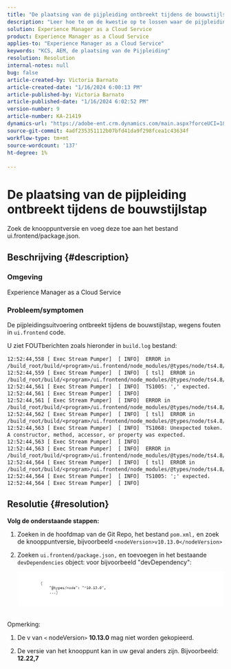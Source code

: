 ```yaml
---
title: "De plaatsing van de pijpleiding ontbreekt tijdens de bouwstijlstap"
description: "Leer hoe te om de kwestie op te lossen waar de pijpleidingsplaatsing in de bouwstijlstap ontbreekt."
solution: Experience Manager as a Cloud Service
product: Experience Manager as a Cloud Service
applies-to: "Experience Manager as a Cloud Service"
keywords: "KCS, AEM, de plaatsing van de Pijpleiding"
resolution: Resolution
internal-notes: null
bug: false
article-created-by: Victoria Barnato
article-created-date: "1/16/2024 6:00:13 PM"
article-published-by: Victoria Barnato
article-published-date: "1/16/2024 6:02:52 PM"
version-number: 9
article-number: KA-21419
dynamics-url: "https://adobe-ent.crm.dynamics.com/main.aspx?forceUCI=1&pagetype=entityrecord&etn=knowledgearticle&id=97673214-99b4-ee11-a569-6045bd006704"
source-git-commit: 4adf235351112b07bfd41da9f298fcea1c43634f
workflow-type: tm+mt
source-wordcount: '137'
ht-degree: 1%

---
```


# De plaatsing van de pijpleiding ontbreekt tijdens de bouwstijlstap


Zoek de knooppuntversie en voeg deze toe aan het bestand ui.frontend/package.json.

## Beschrijving {#description}


### <b>Omgeving</b>

Experience Manager as a Cloud Service



### <b>Probleem/symptomen</b>

De pijpleidingsuitvoering ontbreekt tijdens de bouwstijlstap, wegens fouten in `ui.frontend` code.

U ziet FOUTberichten zoals hieronder in `build.log` bestand:




```
12:52:44,558 [ Exec Stream Pumper]  [ INFO]  ERROR in /build_root/build/<program>/ui.frontend/node_modules/@types/node/ts4.8/util.d.ts
12:52:44,559 [ Exec Stream Pumper]  [ INFO]  [ tsl]  ERROR in /build_root/build/<program>/ui.frontend/node_modules/@types/node/ts4.8/util.d.ts(1485,42)
12:52:44,561 [ Exec Stream Pumper]  [ INFO]  TS1005: ',' expected.
12:52:44,561 [ Exec Stream Pumper]  [ INFO] 
12:52:44,561 [ Exec Stream Pumper]  [ INFO]  ERROR in /build_root/build/<program>/ui.frontend/node_modules/@types/node/ts4.8/util.d.ts
12:52:44,562 [ Exec Stream Pumper]  [ INFO]  [ tsl]  ERROR in /build_root/build/<program>/ui.frontend/node_modules/@types/node/ts4.8/util.d.ts(1485,44)
12:52:44,563 [ Exec Stream Pumper]  [ INFO]  TS1068: Unexpected token. A constructor, method, accessor, or property was expected.
12:52:44,563 [ Exec Stream Pumper]  [ INFO] 
12:52:44,563 [ Exec Stream Pumper]  [ INFO]  ERROR in /build_root/build/<program>/ui.frontend/node_modules/@types/node/ts4.8/util.d.ts
12:52:44,564 [ Exec Stream Pumper]  [ INFO]  [ tsl]  ERROR in /build_root/build/<program>/ui.frontend/node_modules/@types/node/ts4.8/util.d.ts(1485,57)
12:52:44,564 [ Exec Stream Pumper]  [ INFO]  TS1005: ';' expected.
12:52:44,564 [ Exec Stream Pumper]  [ INFO]
```



## Resolutie {#resolution}

<b>Volg de onderstaande stappen:</b>
1. Zoeken in de hoofdmap van de Git Repo, het bestand `pom.xml,` en zoek de knooppuntversie, bijvoorbeeld `<nodeVersion>v10.13.0</nodeVersion>`


2. Zoeken `ui.frontend/package.json,` en toevoegen in het bestaande `devDependencies` object: voor bijvoorbeeld &quot;devDependency&quot;:

   ![](assets/007186ff-51eb-ed11-a7c6-6045bd006e5a.png)



<br>Opmerking:<br>


1. De v van `<` nodeVersion`>` <b>10.13.0</b> mag niet worden gekopieerd.


2. De versie van het knooppunt kan in uw geval anders zijn. Bijvoorbeeld: <b>12.22,7</b>

